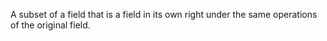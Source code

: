 A subset of a field that is a field in its own right under the same
operations of the original field.
